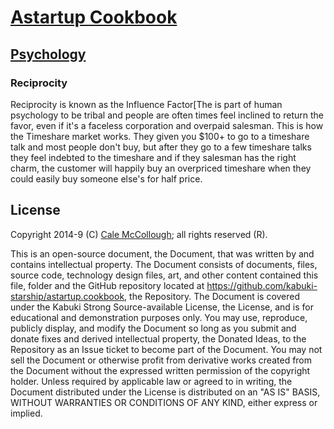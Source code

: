 # [Astartup Cookbook](../readme.md)

## [Psychology](./readme.md)

### Reciprocity

Reciprocity is known as the Influence Factor[The is part of human psychology to be tribal and people are often times feel inclined to return the favor, even if it's a faceless corporation and overpaid salesman. This is how the Timeshare market works. They given you $100+ to go to a timeshare talk and most people don't buy, but after they go to a few timeshare talks they feel indebted to the timeshare and if they salesman has the right charm, the customer will happily buy an overpriced timeshare when they could easily buy someone else's for half price.

## License

Copyright 2014-9 (C) [Cale McCollough](https://calemccollough.github.io); all rights reserved (R).

This is an open-source document, the Document, that was written by and contains intellectual property. The Document consists of documents, files, source code, technology design files, art, and other content contained this file, folder and the GitHub repository located at <https://github.com/kabuki-starship/astartup.cookbook>, the Repository. The Document is covered under the Kabuki Strong Source-available License, the License, and is for educational and demonstration purposes only. You may use, reproduce, publicly display, and modify the Document so long as you submit and donate fixes and derived intellectual property, the Donated Ideas, to the Repository as an Issue ticket to become part of the Document. You may not sell the Document or otherwise profit from derivative works created from the Document without the expressed written permission of the copyright holder. Unless required by applicable law or agreed to in writing, the Document distributed under the License is distributed on an "AS IS" BASIS, WITHOUT WARRANTIES OR CONDITIONS OF ANY KIND, either express or implied.
